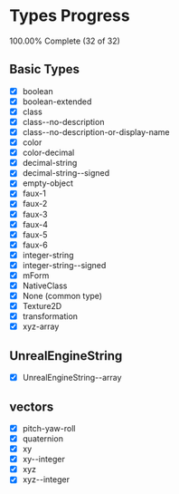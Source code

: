 # Types Progress

100.00% Complete (32 of 32)

## Basic Types

-   [x] boolean
-   [x] boolean-extended
-   [x] class
-   [x] class--no-description
-   [x] class--no-description-or-display-name
-   [x] color
-   [x] color-decimal
-   [x] decimal-string
-   [x] decimal-string--signed
-   [x] empty-object
-   [x] faux-1
-   [x] faux-2
-   [x] faux-3
-   [x] faux-4
-   [x] faux-5
-   [x] faux-6
-   [x] integer-string
-   [x] integer-string--signed
-   [x] mForm
-   [x] NativeClass
-   [x] None (common type)
-   [x] Texture2D
-   [x] transformation
-   [x] xyz-array

## UnrealEngineString

-   [x] UnrealEngineString--array

## vectors

-   [x] pitch-yaw-roll
-   [x] quaternion
-   [x] xy
-   [x] xy--integer
-   [x] xyz
-   [x] xyz--integer
